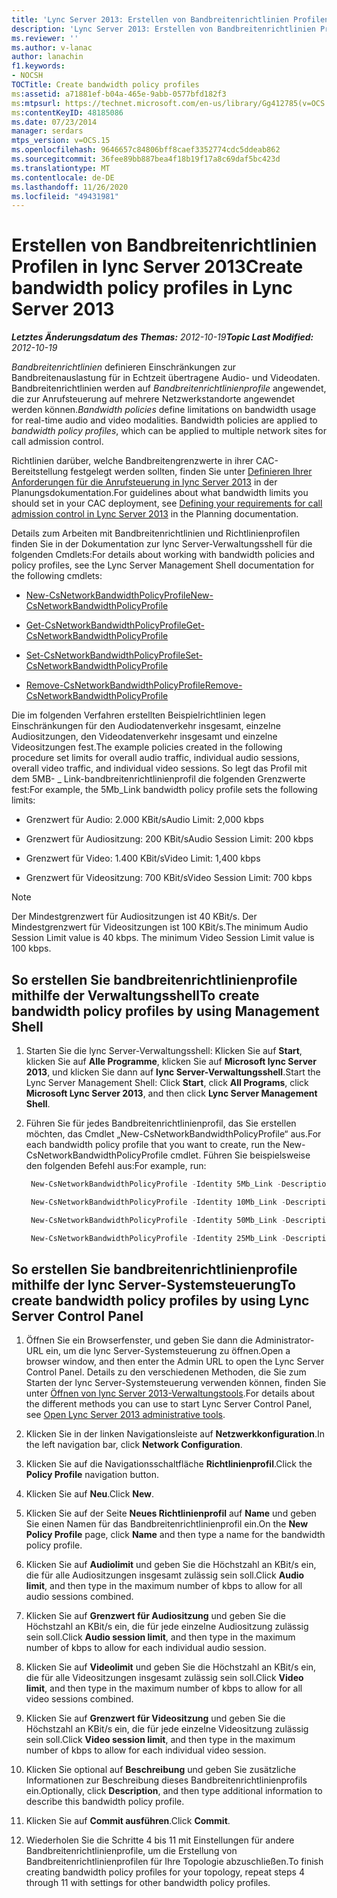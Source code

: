 ```yaml
---
title: 'Lync Server 2013: Erstellen von Bandbreitenrichtlinien Profilen'
description: 'Lync Server 2013: Erstellen von Bandbreitenrichtlinien Profilen'
ms.reviewer: ''
ms.author: v-lanac
author: lanachin
f1.keywords:
- NOCSH
TOCTitle: Create bandwidth policy profiles
ms:assetid: a71881ef-b04a-465e-9abb-0577bfd182f3
ms:mtpsurl: https://technet.microsoft.com/en-us/library/Gg412785(v=OCS.15)
ms:contentKeyID: 48185086
ms.date: 07/23/2014
manager: serdars
mtps_version: v=OCS.15
ms.openlocfilehash: 9646657c84806bff8caef3352774cdc5ddeab862
ms.sourcegitcommit: 36fee89bb887bea4f18b19f17a8c69daf5bc423d
ms.translationtype: MT
ms.contentlocale: de-DE
ms.lasthandoff: 11/26/2020
ms.locfileid: "49431981"
---
```

# <a name="create-bandwidth-policy-profiles-in-lync-server-2013"></a><span data-ttu-id="5f4eb-103">Erstellen von Bandbreitenrichtlinien Profilen in lync Server 2013</span><span class="sxs-lookup"><span data-stu-id="5f4eb-103">Create bandwidth policy profiles in Lync Server 2013</span></span>

<div data-xmlns="http://www.w3.org/1999/xhtml">

<div class="topic" data-xmlns="http://www.w3.org/1999/xhtml" data-msxsl="urn:schemas-microsoft-com:xslt" data-cs="https://msdn.microsoft.com/">

<div data-asp="https://msdn2.microsoft.com/asp">



</div>

<div id="mainSection">

<div id="mainBody"><span data-ttu-id="5f4eb-104">

<span> </span></span><span class="sxs-lookup"><span data-stu-id="5f4eb-104">

<span> </span></span></span>

<span data-ttu-id="5f4eb-105">_**Letztes Änderungsdatum des Themas:** 2012-10-19_</span><span class="sxs-lookup"><span data-stu-id="5f4eb-105">_**Topic Last Modified:** 2012-10-19_</span></span>

<span data-ttu-id="5f4eb-p101">*Bandbreitenrichtlinien* definieren Einschränkungen zur Bandbreitenauslastung für in Echtzeit übertragene Audio- und Videodaten. Bandbreitenrichtlinien werden auf *Bandbreitenrichtlinienprofile* angewendet, die zur Anrufsteuerung auf mehrere Netzwerkstandorte angewendet werden können.</span><span class="sxs-lookup"><span data-stu-id="5f4eb-p101">*Bandwidth policies* define limitations on bandwidth usage for real-time audio and video modalities. Bandwidth policies are applied to *bandwidth policy profiles*, which can be applied to multiple network sites for call admission control.</span></span>

<span data-ttu-id="5f4eb-108">Richtlinien darüber, welche Bandbreitengrenzwerte in ihrer CAC-Bereitstellung festgelegt werden sollten, finden Sie unter [Definieren Ihrer Anforderungen für die Anrufsteuerung in lync Server 2013](lync-server-2013-defining-your-requirements-for-call-admission-control.md) in der Planungsdokumentation.</span><span class="sxs-lookup"><span data-stu-id="5f4eb-108">For guidelines about what bandwidth limits you should set in your CAC deployment, see [Defining your requirements for call admission control in Lync Server 2013](lync-server-2013-defining-your-requirements-for-call-admission-control.md) in the Planning documentation.</span></span>

<span data-ttu-id="5f4eb-109">Details zum Arbeiten mit Bandbreitenrichtlinien und Richtlinienprofilen finden Sie in der Dokumentation zur lync Server-Verwaltungsshell für die folgenden Cmdlets:</span><span class="sxs-lookup"><span data-stu-id="5f4eb-109">For details about working with bandwidth policies and policy profiles, see the Lync Server Management Shell documentation for the following cmdlets:</span></span>

  - [<span data-ttu-id="5f4eb-110">New-CsNetworkBandwidthPolicyProfile</span><span class="sxs-lookup"><span data-stu-id="5f4eb-110">New-CsNetworkBandwidthPolicyProfile</span></span>](https://docs.microsoft.com/powershell/module/skype/New-CsNetworkBandwidthPolicyProfile)

  - [<span data-ttu-id="5f4eb-111">Get-CsNetworkBandwidthPolicyProfile</span><span class="sxs-lookup"><span data-stu-id="5f4eb-111">Get-CsNetworkBandwidthPolicyProfile</span></span>](https://docs.microsoft.com/powershell/module/skype/Get-CsNetworkBandwidthPolicyProfile)

  - [<span data-ttu-id="5f4eb-112">Set-CsNetworkBandwidthPolicyProfile</span><span class="sxs-lookup"><span data-stu-id="5f4eb-112">Set-CsNetworkBandwidthPolicyProfile</span></span>](https://docs.microsoft.com/powershell/module/skype/Set-CsNetworkBandwidthPolicyProfile)

  - [<span data-ttu-id="5f4eb-113">Remove-CsNetworkBandwidthPolicyProfile</span><span class="sxs-lookup"><span data-stu-id="5f4eb-113">Remove-CsNetworkBandwidthPolicyProfile</span></span>](https://docs.microsoft.com/powershell/module/skype/Remove-CsNetworkBandwidthPolicyProfile)

<span data-ttu-id="5f4eb-114">Die im folgenden Verfahren erstellten Beispielrichtlinien legen Einschränkungen für den Audiodatenverkehr insgesamt, einzelne Audiositzungen, den Videodatenverkehr insgesamt und einzelne Videositzungen fest.</span><span class="sxs-lookup"><span data-stu-id="5f4eb-114">The example policies created in the following procedure set limits for overall audio traffic, individual audio sessions, overall video traffic, and individual video sessions.</span></span> <span data-ttu-id="5f4eb-115">So legt das Profil mit dem 5MB- \_ Link-bandbreitenrichtlinienprofil die folgenden Grenzwerte fest:</span><span class="sxs-lookup"><span data-stu-id="5f4eb-115">For example, the 5Mb\_Link bandwidth policy profile sets the following limits:</span></span>

  - <span data-ttu-id="5f4eb-116">Grenzwert für Audio: 2.000 KBit/s</span><span class="sxs-lookup"><span data-stu-id="5f4eb-116">Audio Limit: 2,000 kbps</span></span>

  - <span data-ttu-id="5f4eb-117">Grenzwert für Audiositzung: 200 KBit/s</span><span class="sxs-lookup"><span data-stu-id="5f4eb-117">Audio Session Limit: 200 kbps</span></span>

  - <span data-ttu-id="5f4eb-118">Grenzwert für Video: 1.400 KBit/s</span><span class="sxs-lookup"><span data-stu-id="5f4eb-118">Video Limit: 1,400 kbps</span></span>

  - <span data-ttu-id="5f4eb-119">Grenzwert für Videositzung: 700 KBit/s</span><span class="sxs-lookup"><span data-stu-id="5f4eb-119">Video Session Limit: 700 kbps</span></span>

<div class=" ">


> [!NOTE]  
> <span data-ttu-id="5f4eb-p103">Der Mindestgrenzwert für Audiositzungen ist 40 KBit/s. Der Mindestgrenzwert für Videositzungen ist 100 KBit/s.</span><span class="sxs-lookup"><span data-stu-id="5f4eb-p103">The minimum Audio Session Limit value is 40 kbps. The minimum Video Session Limit value is 100 kbps.</span></span>



</div>

<div>

## <a name="to-create-bandwidth-policy-profiles-by-using-management-shell"></a><span data-ttu-id="5f4eb-122">So erstellen Sie bandbreitenrichtlinienprofile mithilfe der Verwaltungsshell</span><span class="sxs-lookup"><span data-stu-id="5f4eb-122">To create bandwidth policy profiles by using Management Shell</span></span>

1.  <span data-ttu-id="5f4eb-123">Starten Sie die lync Server-Verwaltungsshell: Klicken Sie auf **Start**, klicken Sie auf **Alle Programme**, klicken Sie auf **Microsoft lync Server 2013**, und klicken Sie dann auf **lync Server-Verwaltungsshell**.</span><span class="sxs-lookup"><span data-stu-id="5f4eb-123">Start the Lync Server Management Shell: Click **Start**, click **All Programs**, click **Microsoft Lync Server 2013**, and then click **Lync Server Management Shell**.</span></span>

2.  <span data-ttu-id="5f4eb-124">Führen Sie für jedes Bandbreitenrichtlinienprofil, das Sie erstellen möchten, das Cmdlet „New-CsNetworkBandwidthPolicyProfile“ aus.</span><span class="sxs-lookup"><span data-stu-id="5f4eb-124">For each bandwidth policy profile that you want to create, run the New-CsNetworkBandwidthPolicyProfile cmdlet.</span></span> <span data-ttu-id="5f4eb-125">Führen Sie beispielsweise den folgenden Befehl aus:</span><span class="sxs-lookup"><span data-stu-id="5f4eb-125">For example, run:</span></span>
    
       ```powershell
        New-CsNetworkBandwidthPolicyProfile -Identity 5Mb_Link -Description "BW profile for 5Mb links" -AudioBWLimit 2000 -AudioBWSessionLimit 200 -VideoBWLimit 1400  -VideoBWSessionLimit 700
       ```
    
       ```powershell
        New-CsNetworkBandwidthPolicyProfile -Identity 10Mb_Link -Description "BW profile for 10Mb links" -AudioBWLimit 4000 -AudioBWSessionLimit 200 -VideoBWLimit 2800 -VideoBWSessionLimit 700
       ```
    
       ```powershell
        New-CsNetworkBandwidthPolicyProfile -Identity 50Mb_Link -Description "BW profile for 50Mb links" -AudioBWLimit 20000 -AudioBWSessionLimit 200 -VideoBWLimit 14000 -VideoBWSessionLimit 700
       ```
    
       ```powershell
        New-CsNetworkBandwidthPolicyProfile -Identity 25Mb_Link -Description "BW profile for 25Mb links" -AudioBWLimit 10000 -AudioBWSessionLimit 200 -VideoBWLimit 7000 -VideoBWSessionLimit 700
       ```

</div>

<div>

## <a name="to-create-bandwidth-policy-profiles-by-using-lync-server-control-panel"></a><span data-ttu-id="5f4eb-126">So erstellen Sie bandbreitenrichtlinienprofile mithilfe der lync Server-Systemsteuerung</span><span class="sxs-lookup"><span data-stu-id="5f4eb-126">To create bandwidth policy profiles by using Lync Server Control Panel</span></span>

1.  <span data-ttu-id="5f4eb-127">Öffnen Sie ein Browserfenster, und geben Sie dann die Administrator-URL ein, um die lync Server-Systemsteuerung zu öffnen.</span><span class="sxs-lookup"><span data-stu-id="5f4eb-127">Open a browser window, and then enter the Admin URL to open the Lync Server Control Panel.</span></span> <span data-ttu-id="5f4eb-128">Details zu den verschiedenen Methoden, die Sie zum Starten der lync Server-Systemsteuerung verwenden können, finden Sie unter [Öffnen von lync Server 2013-Verwaltungstools](lync-server-2013-open-lync-server-administrative-tools.md).</span><span class="sxs-lookup"><span data-stu-id="5f4eb-128">For details about the different methods you can use to start Lync Server Control Panel, see [Open Lync Server 2013 administrative tools](lync-server-2013-open-lync-server-administrative-tools.md).</span></span>

2.  <span data-ttu-id="5f4eb-129">Klicken Sie in der linken Navigationsleiste auf **Netzwerkkonfiguration**.</span><span class="sxs-lookup"><span data-stu-id="5f4eb-129">In the left navigation bar, click **Network Configuration**.</span></span>

3.  <span data-ttu-id="5f4eb-130">Klicken Sie auf die Navigationsschaltfläche **Richtlinienprofil**.</span><span class="sxs-lookup"><span data-stu-id="5f4eb-130">Click the **Policy Profile** navigation button.</span></span>

4.  <span data-ttu-id="5f4eb-131">Klicken Sie auf **Neu**.</span><span class="sxs-lookup"><span data-stu-id="5f4eb-131">Click **New**.</span></span>

5.  <span data-ttu-id="5f4eb-132">Klicken Sie auf der Seite **Neues Richtlinienprofil** auf **Name** und geben Sie einen Namen für das Bandbreitenrichtlinienprofil ein.</span><span class="sxs-lookup"><span data-stu-id="5f4eb-132">On the **New Policy Profile** page, click **Name** and then type a name for the bandwidth policy profile.</span></span>

6.  <span data-ttu-id="5f4eb-133">Klicken Sie auf **Audiolimit** und geben Sie die Höchstzahl an KBit/s ein, die für alle Audiositzungen insgesamt zulässig sein soll.</span><span class="sxs-lookup"><span data-stu-id="5f4eb-133">Click **Audio limit**, and then type in the maximum number of kbps to allow for all audio sessions combined.</span></span>

7.  <span data-ttu-id="5f4eb-134">Klicken Sie auf **Grenzwert für Audiositzung** und geben Sie die Höchstzahl an KBit/s ein, die für jede einzelne Audiositzung zulässig sein soll.</span><span class="sxs-lookup"><span data-stu-id="5f4eb-134">Click **Audio session limit**, and then type in the maximum number of kbps to allow for each individual audio session.</span></span>

8.  <span data-ttu-id="5f4eb-135">Klicken Sie auf **Videolimit** und geben Sie die Höchstzahl an KBit/s ein, die für alle Videositzungen insgesamt zulässig sein soll.</span><span class="sxs-lookup"><span data-stu-id="5f4eb-135">Click **Video limit**, and then type in the maximum number of kbps to allow for all video sessions combined.</span></span>

9.  <span data-ttu-id="5f4eb-136">Klicken Sie auf **Grenzwert für Videositzung** und geben Sie die Höchstzahl an KBit/s ein, die für jede einzelne Videositzung zulässig sein soll.</span><span class="sxs-lookup"><span data-stu-id="5f4eb-136">Click **Video session limit**, and then type in the maximum number of kbps to allow for each individual video session.</span></span>

10. <span data-ttu-id="5f4eb-137">Klicken Sie optional auf **Beschreibung** und geben Sie zusätzliche Informationen zur Beschreibung dieses Bandbreitenrichtlinienprofils ein.</span><span class="sxs-lookup"><span data-stu-id="5f4eb-137">Optionally, click **Description**, and then type additional information to describe this bandwidth policy profile.</span></span>

11. <span data-ttu-id="5f4eb-138">Klicken Sie auf **Commit ausführen**.</span><span class="sxs-lookup"><span data-stu-id="5f4eb-138">Click **Commit**.</span></span>

12. <span data-ttu-id="5f4eb-139">Wiederholen Sie die Schritte 4 bis 11 mit Einstellungen für andere Bandbreitenrichtlinienprofile, um die Erstellung von Bandbreitenrichtlinienprofilen für Ihre Topologie abzuschließen.</span><span class="sxs-lookup"><span data-stu-id="5f4eb-139">To finish creating bandwidth policy profiles for your topology, repeat steps 4 through 11 with settings for other bandwidth policy profiles.</span></span>

<span data-ttu-id="5f4eb-140"></div>

</div>

<span> </span>

</div>

</div>

</span><span class="sxs-lookup"><span data-stu-id="5f4eb-140"></div>

</div>

<span> </span>

</div>

</div>

</span></span></div>

